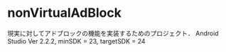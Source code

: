 # nonVirtualAdBlock
現実に対してアドブロックの機能を実装するためのプロジェクト．
Android Studio Ver 2.2.2, minSDK = 23, targetSDK = 24
